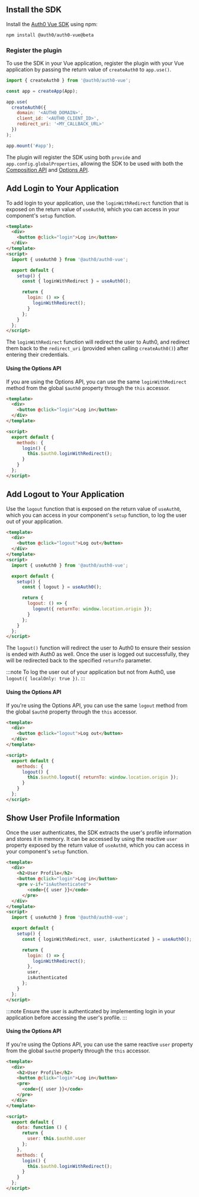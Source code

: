 <!-- markdownlint-disable MD041 MD002 -->

## Install the SDK

Install the [Auth0 Vue SDK](https://github.com/auth0/auth0-vue) using npm:

```bash
npm install @auth0/auth0-vue@beta
```

### Register the plugin

To use the SDK in your Vue application, register the plugin with your Vue application by passing the return value of `createAuth0` to `app.use()`.

```js
import { createAuth0 } from '@auth0/auth0-vue';

const app = createApp(App);

app.use(
  createAuth0({
    domain: '<AUTH0_DOMAIN>',
    client_id: '<AUTH0_CLIENT_ID>',
    redirect_uri: '<MY_CALLBACK_URL>'
  })
);

app.mount('#app');
```

The plugin will register the SDK using both `provide` and `app.config.globalProperties`, allowing the SDK to be used with both the [Composition API](https://v3.vuejs.org/guide/composition-api-introduction.html) and [Options API](https://vuejs.org/guide/introduction.html#options-api).

## Add Login to Your Application

To add login to your application, use the `loginWithRedirect` function that is exposed on the return value of `useAuth0`, which you can access in your component's `setup` function.

```html
<template>
  <div>
    <button @click="login">Log in</button>
  </div>
</template>
<script>
  import { useAuth0 } from '@auth0/auth0-vue';

  export default {
    setup() {
      const { loginWithRedirect } = useAuth0();

      return {
        login: () => {
          loginWithRedirect();
        }
      };
    }
  };
</script>
```

The `loginWithRedirect` function will redirect the user to Auth0, and redirect them back to the `redirect_uri` (provided when calling `createAuth0()`) after entering their credentials.

#### Using the Options API
If you are using the Options API, you can use the same `loginWithRedirect` method from the global `$auth0` property through the `this` accessor.

```html
<template>
  <div>
    <button @click="login">Log in</button>
  </div>
</template>

<script>
  export default {
    methods: {
      login() {
        this.$auth0.loginWithRedirect();
      }
    }
  };
</script>
```

## Add Logout to Your Application
Use the `logout` function that is exposed on the return value of `useAuth0`, which you can access in your component's `setup` function, to log the user out of your application.

```html
<template>
  <div>
    <button @click="logout">Log out</button>
  </div>
</template>
<script>
  import { useAuth0 } from '@auth0/auth0-vue';

  export default {
    setup() {
      const { logout } = useAuth0();

      return {
        logout: () => {
          logout({ returnTo: window.location.origin });
        }
      };
    }
  };
</script>
```

The `logout()` function will redirect the user to Auth0 to ensure their session is ended with Auth0 as well. Once the user is logged out successfully, they will be redirected back to the specified `returnTo` parameter.

:::note
To log the user out of your application but not from Auth0, use `logout({ localOnly: true })`.
:::

#### Using the Options API
If you're using the Options API, you can use the same `logout` method from the global `$auth0` property through the `this` accessor.

```html
<template>
  <div>
    <button @click="logout">Log out</button>
  </div>
</template>

<script>
  export default {
    methods: {
      logout() {
        this.$auth0.logout({ returnTo: window.location.origin });
      }
    }
  };
</script>
```

## Show User Profile Information

Once the user authenticates, the SDK extracts the user's profile information and stores it in memory. It can be accessed by using the reactive `user` property exposed by the return value of `useAuth0`, which you can access in your component's `setup` function.

```html
<template>
  <div>
    <h2>User Profile</h2>
    <button @click="login">Log in</button>
    <pre v-if="isAuthenticated">
        <code>{{ user }}</code>
      </pre>
  </div>
</template>
<script>
  import { useAuth0 } from '@auth0/auth0-vue';

  export default {
    setup() {
      const { loginWithRedirect, user, isAuthenticated } = useAuth0();

      return {
        login: () => {
          loginWithRedirect();
        },
        user,
        isAuthenticated
      };
    }
  };
</script>
```

:::note
Ensure the user is authenticated by implementing login in your application before accessing the user's profile.
:::

#### Using the Options API
If you're using the Options API, you can use the same reactive `user` property from the global `$auth0` property through the `this` accessor.

```html
<template>
  <div>
    <h2>User Profile</h2>
    <button @click="login">Log in</button>
    <pre>
      <code>{{ user }}</code>
    </pre>
  </div>
</template>

<script>
  export default {
    data: function () {
      return {
        user: this.$auth0.user
      };
    },
    methods: {
      login() {
        this.$auth0.loginWithRedirect();
      }
    }
  };
</script>
```